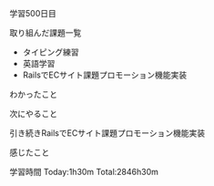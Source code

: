 学習500日目

取り組んだ課題一覧

- タイピング練習
- 英語学習
- RailsでECサイト課題プロモーション機能実装

わかったこと

次にやること

引き続きRailsでECサイト課題プロモーション機能実装

感じたこと

学習時間 Today:1h30m Total:2846h30m